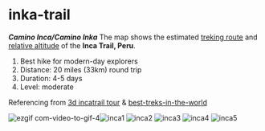 # inka-trail
***Camino Inca/Camino Inka***
The map shows the estimated <ins>treking route</ins> and <ins>relative altitude</ins> of the <strong>Inca Trail, Peru</strong>.
1. Best hike for modern-day explorers
2. Distance: 20 miles (33km) round trip
3. Duration: 4-5 days
4. Level: moderate

Referencing from <a href="https://incatrail.vacations/3dtour/">3d incatrail tour</a> &  <a href="https://www.lonelyplanet.com/articles/best-treks-in-the-world">best-treks-in-the-world</a>


![ezgif com-video-to-gif-4](https://user-images.githubusercontent.com/112721395/234959557-c7935ca0-72d5-483f-b299-71ca4f57b6b6.gif)![inca1](https://user-images.githubusercontent.com/112721395/234958606-5d3a1cf9-23d3-4778-b19a-f1f5a4bee828.jpeg)
![inca2](https://user-images.githubusercontent.com/112721395/234958610-243c0df1-4a56-47c6-8c31-75596754f02b.jpeg)
![inca3](https://user-images.githubusercontent.com/112721395/234958613-b0488130-bbb0-47df-9d73-976b77a4005b.jpeg)
![inca4](https://user-images.githubusercontent.com/112721395/234958615-316bc2a6-1d22-41e9-a2fd-839c3060def7.jpeg)
![inca5](https://user-images.githubusercontent.com/112721395/234958617-6f4bf608-56bb-45f6-8a59-0e1d18a744b4.jpeg)


